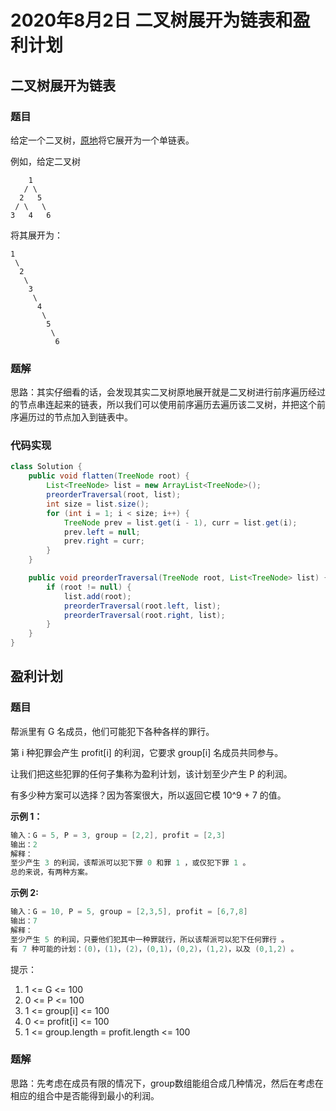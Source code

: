 # 2020年8月2日 二叉树展开为链表和盈利计划

## 二叉树展开为链表

### 题目

给定一个二叉树，[原地](https://baike.baidu.com/item/原地算法/8010757)将它展开为一个单链表。

例如，给定二叉树

```
    1
   / \
  2   5
 / \   \
3   4   6
```

将其展开为：

```
1
 \
  2
   \
    3
     \
      4
       \
        5
         \
          6
```

### 题解

思路：其实仔细看的话，会发现其实二叉树原地展开就是二叉树进行前序遍历经过的节点串连起来的链表，所以我们可以使用前序遍历去遍历该二叉树，并把这个前序遍历过的节点加入到链表中。

### 代码实现

```java
class Solution {
    public void flatten(TreeNode root) {
        List<TreeNode> list = new ArrayList<TreeNode>();
        preorderTraversal(root, list);
        int size = list.size();
        for (int i = 1; i < size; i++) {
            TreeNode prev = list.get(i - 1), curr = list.get(i);
            prev.left = null;
            prev.right = curr;
        }
    }

    public void preorderTraversal(TreeNode root, List<TreeNode> list) {
        if (root != null) {
            list.add(root);
            preorderTraversal(root.left, list);
            preorderTraversal(root.right, list);
        }
    }
}
```

## 盈利计划

### 题目

帮派里有 G 名成员，他们可能犯下各种各样的罪行。

第 i 种犯罪会产生 profit[i] 的利润，它要求 group[i] 名成员共同参与。

让我们把这些犯罪的任何子集称为盈利计划，该计划至少产生 P 的利润。

有多少种方案可以选择？因为答案很大，所以返回它模 10^9 + 7 的值。

**示例 1：**

```java
输入：G = 5, P = 3, group = [2,2], profit = [2,3]
输出：2
解释： 
至少产生 3 的利润，该帮派可以犯下罪 0 和罪 1 ，或仅犯下罪 1 。
总的来说，有两种方案。
```

**示例 2:**

```java
输入：G = 10, P = 5, group = [2,3,5], profit = [6,7,8]
输出：7
解释：
至少产生 5 的利润，只要他们犯其中一种罪就行，所以该帮派可以犯下任何罪行 。
有 7 种可能的计划：(0)，(1)，(2)，(0,1)，(0,2)，(1,2)，以及 (0,1,2) 。
```

提示：

1. 1 <= G <= 100
2. 0 <= P <= 100
3. 1 <= group[i] <= 100
4. 0 <= profit[i] <= 100
5. 1 <= group.length = profit.length <= 100

### 题解

思路：先考虑在成员有限的情况下，group数组能组合成几种情况，然后在考虑在相应的组合中是否能得到最小的利润。


